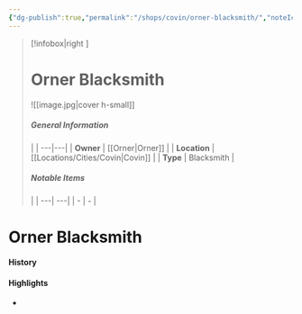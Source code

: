 ```yaml
---
{"dg-publish":true,"permalink":"/shops/covin/orner-blacksmith/","noteIcon":""}
---
```


>[!infobox|right ]
># **Orner Blacksmith**
>![[image.jpg\|cover h-small]]
>##### **General Information**
>| | 
>---|---|
>| **Owner** | [[Orner\|Orner]] |
>| **Location** | [[Locations/Cities/Covin\|Covin]] |
>| **Type** | Blacksmith |
>##### **Notable Items**
>| |
>---| ---|
>| - | *-* |

# Orner Blacksmith

#### History
#### Highlights

- 